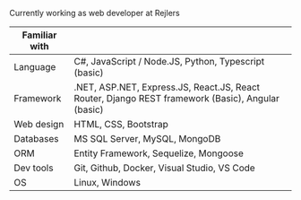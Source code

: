 <!--
**PooyaJln/PooyaJln** is a ✨ _special_ ✨ repository because its `README.md` (this file) appears on your GitHub profile.
Here are some ideas to get you started:
-->
Currently working as web developer at Rejlers  

|Familiar with||
|---|---|
|Language | C#, JavaScript / Node.JS, Python, Typescript (basic)|
|Framework | .NET, ASP.NET, Express.JS, React.JS, React Router, Django REST framework (Basic), Angular (basic)|
|Web design | HTML, CSS, Bootstrap|
|Databases | MS SQL Server, MySQL, MongoDB|
|ORM | Entity Framework, Sequelize, Mongoose|
|Dev tools | Git, Github, Docker, Visual Studio, VS Code|
|OS | Linux, Windows|
















